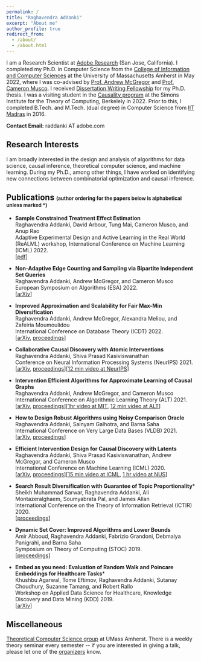 ```yaml
---
permalink: /
title: "Raghavendra Addanki"
excerpt: "About me"
author_profile: true
redirect_from: 
  - /about/
  - /about.html
---
```


I am a Research Scientist at [Adobe Research](https://research.adobe.com/) (San Jose, California). I completed my Ph.D. in Computer Science from the [College of Information and Computer Sciences](https://www.cics.umass.edu/) at the University of Massachusetts Amherst in May 2022, where I was co-advised by [Prof. Andrew McGregor](https://people.cs.umass.edu/~mcgregor/) and [Prof. Cameron Musco](https://people.cs.umass.edu/~cmusco/). I received [Dissertation Writing Fellowship](https://www.cics.umass.edu/news/bonab-addanki-awarded-college-s-dissertation-writing-fellowships) for my Ph.D. thesis. I was a visiting student in the [Causality program](https://simons.berkeley.edu/programs/Causality2022) at the Simons Institute for the Theory of Computing, Berkelely in 2022. Prior to this, I completed B.Tech. and M.Tech. (dual degree) in Computer Science from [IIT Madras](https://www.cse.iitm.ac.in/) in 2016.

**Contact Email:** raddanki AT adobe.com

Research Interests
------
I am broadly interested in the design and analysis of algorithms for data science, causal inference, theoretical computer science, and machine learning. During my Ph.D., among other things, I have worked on identifying new connections between combinatorial optimization and causal inference.

Publications <font size=2>(author ordering for the papers below is alphabetical unless marked *)</font> 
------
- **Sample Constrained Treatment Effect Estimation**
  <br> Raghavendra Addanki, David Arbour, Tung Mai, Cameron Musco, and Anup Rao
   <br> Adaptive Experimental Design and Active Learning in the Real World (ReALML) workshop, International Conference on Machine Learning (ICML) 2022.
  <br>[[pdf](https://realworldml.github.io/files/cr/paper6.pdf)]
  
- **Non-Adaptive Edge Counting and Sampling via Bipartite Independent Set Queries**
<br> Raghavendra Addanki, Andrew McGregor, and Cameron Musco
<br> European Symposium on Algorithms (ESA) 2022.
<br> [[arXiv](https://arxiv.org/abs/2207.02817)]
  
- **Improved Approximation and Scalability for Fair Max-Min Diversification**
<br> Raghavendra Addanki, Andrew McGregor, Alexandra Meliou, and Zafeiria Moumoulidou
<br> International Conference on Database Theory (ICDT) 2022.
<br> [[arXiv](https://arxiv.org/abs/2201.06678), [proceedings](https://drops.dagstuhl.de/opus/volltexte/2022/15881/pdf/LIPIcs-ICDT-2022-7.pdf)]

 - **Collaborative Causal Discovery with Atomic Interventions**
<br> Raghavendra Addanki, Shiva Prasad Kasiviswanathan
<br> Conference on Neural Information Processing Systems (NeurIPS) 2021.
<br> [[arXiv](https://arxiv.org/abs/2106.03028), [proceedings](https://papers.nips.cc/paper/2021/hash/6a1a681b16826ba2e48fedb229db3b65-Abstract.html)][[12 min video at NeurIPS](https://slideslive.com/38968274)]

- **Intervention Efficient Algorithms for Approximate Learning of Causal Graphs**
<br> Raghavendra Addanki, Andrew McGregor, and Cameron Musco
<br> International Conference on Algorithmic Learning Theory (ALT) 2021.
<br> [[arXiv](https://arxiv.org/abs/2012.13976), [proceedings](https://proceedings.mlr.press/v132/addanki21a.html)][[1hr video at MIT](https://www.youtube.com/watch?v=7UbGv3qtNSA), [12 min video at ALT](https://www.youtube.com/watch?v=inAVnFzMJT0)]

- **How to Design Robust Algorithms using Noisy Comparison Oracle**
<br> Raghavendra Addanki, Sainyam Galhotra, and Barna Saha
<br> International Conference on Very Large Data Bases (VLDB) 2021.
<br> [[arXiv](https://arxiv.org/abs/2105.05782), [proceedings](http://www.vldb.org/pvldb/vol14/p1703-galhotra.pdf)]

- **Efficient Intervention Design for Causal Discovery with Latents**
		<br>	Raghavendra Addanki, Shiva Prasad Kasiviswanathan, Andrew McGregor, and Cameron Musco
		<br>	International Conference on Machine Learning (ICML) 2020.
		<br>	[[arXiv](https://arxiv.org/abs/2005.11736), [proceedings](https://proceedings.mlr.press/v119/addanki20a)][[15 min video at ICML](https://slideslive.com/38927624), [1 hr video at NUS](https://www.youtube.com/watch?v=BKi199W-Quo)]
		
- **Search Result Diversification with Guarantee of Topic Proportionality***
			<br> Sheikh Muhammad Sarwar, Raghavendra Addanki, Ali Montazeralghaem, Soumyabrata Pal, and James Allan
			<br> International Conference on the Theory of Information Retrieval (ICTIR) 2020.
      <br> [[proceedings](https://dl.acm.org/doi/10.1145/3409256.3409839)]
      
- **Dynamic Set Cover: Improved Algorithms and Lower Bounds**
		<br> Amir Abboud, Raghavendra Addanki, Fabrizio Grandoni, Debmalya Panigrahi, and Barna Saha
		<br> Symposium on Theory of Computing (STOC) 2019.
		<br> [[proceedings](https://dl.acm.org/doi/10.1145/3313276.3316376)]

- **Embed as you need: Evaluation of Random Walk and Poincare Embeddings for Healthcare Tasks***
			<br> Khushbu Agarwal, Tome Eftimov, Raghavendra Addanki, Sutanay Choudhury, Suzanne Tamang, and Robert Rallo
			<br> Workshop on Applied Data Science for Healthcare, Knowledge Discovery and Data Mining (KDD) 2019.
			<br> [[arXiv](https://arxiv.org/abs/1907.08650)]

Miscellaneous
------
[Theoretical Computer Science group](http://groups.cs.umass.edu/theory/) at UMass Amherst. There is a weekly theory seminar every semester -- if you are interested in giving a talk, please let one of the [organizers](https://groups.cs.umass.edu/theory/theory-seminar/) know.
